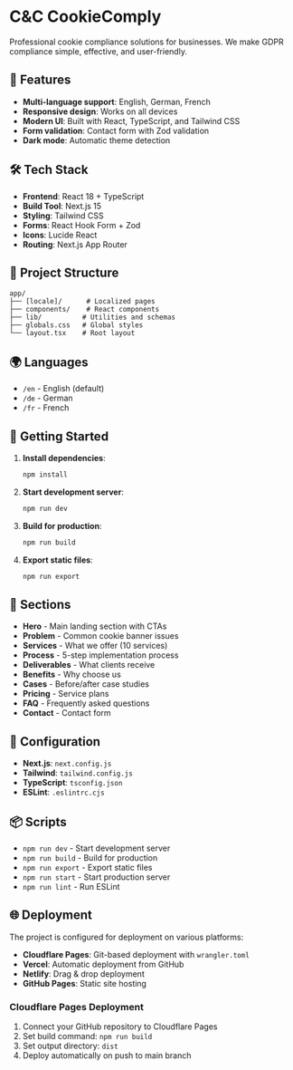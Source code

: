 # C&C CookieComply

Professional cookie compliance solutions for businesses. We make GDPR compliance simple, effective, and user-friendly.

## 🚀 Features

- **Multi-language support**: English, German, French
- **Responsive design**: Works on all devices
- **Modern UI**: Built with React, TypeScript, and Tailwind CSS
- **Form validation**: Contact form with Zod validation
- **Dark mode**: Automatic theme detection

## 🛠️ Tech Stack

- **Frontend**: React 18 + TypeScript
- **Build Tool**: Next.js 15
- **Styling**: Tailwind CSS
- **Forms**: React Hook Form + Zod
- **Icons**: Lucide React
- **Routing**: Next.js App Router

## 📁 Project Structure

```
app/
├── [locale]/      # Localized pages
├── components/    # React components
├── lib/          # Utilities and schemas
├── globals.css   # Global styles
└── layout.tsx    # Root layout
```

## 🌍 Languages

- `/en` - English (default)
- `/de` - German
- `/fr` - French

## 🚀 Getting Started

1. **Install dependencies**:
   ```bash
   npm install
   ```

2. **Start development server**:
   ```bash
   npm run dev
   ```

3. **Build for production**:
   ```bash
   npm run build
   ```

4. **Export static files**:
   ```bash
   npm run export
   ```

## 📱 Sections

- **Hero** - Main landing section with CTAs
- **Problem** - Common cookie banner issues
- **Services** - What we offer (10 services)
- **Process** - 5-step implementation process
- **Deliverables** - What clients receive
- **Benefits** - Why choose us
- **Cases** - Before/after case studies
- **Pricing** - Service plans
- **FAQ** - Frequently asked questions
- **Contact** - Contact form

## 🔧 Configuration

- **Next.js**: `next.config.js`
- **Tailwind**: `tailwind.config.js`
- **TypeScript**: `tsconfig.json`
- **ESLint**: `.eslintrc.cjs`

## 📦 Scripts

- `npm run dev` - Start development server
- `npm run build` - Build for production
- `npm run export` - Export static files
- `npm run start` - Start production server
- `npm run lint` - Run ESLint

## 🌐 Deployment

The project is configured for deployment on various platforms:

- **Cloudflare Pages**: Git-based deployment with `wrangler.toml`
- **Vercel**: Automatic deployment from GitHub
- **Netlify**: Drag & drop deployment
- **GitHub Pages**: Static site hosting

### Cloudflare Pages Deployment

1. Connect your GitHub repository to Cloudflare Pages
2. Set build command: `npm run build`
3. Set output directory: `dist`
4. Deploy automatically on push to main branch 